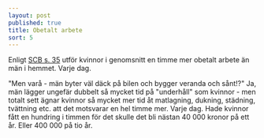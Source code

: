 ```yaml
---
layout: post
published: true
title: Obetalt arbete
sort: 5
---
```




Enligt [SCB s. 35](http://www.scb.se/Statistik/_Publikationer/LE0201_2015B16_BR_X10BR1601.pdf "På tal om Kvinnor och Män") utför kvinnor i genomsnitt en timme mer obetalt arbete än män i hemmet. Varje dag. 

"Men varå - män byter väl däck på bilen och bygger veranda och sånt!?" Ja, män lägger ungefär dubbelt så mycket tid på "underhåll" som kvinnor - men totalt sett ägnar kvinnor så mycket mer tid åt matlagning, dukning, städning, tvättning etc. att det motsvarar en hel timme mer. Varje dag. Hade kvinnor fått en hundring i timmen för det skulle det bli nästan 40 000 kronor på ett år. Eller 400 000 på tio år.
